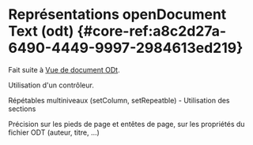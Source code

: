 # Représentations openDocument Text (odt) {#core-ref:a8c2d27a-6490-4449-9997-2984613ed219}


Fait suite à [Vue de document ODt][layoutodt].

Utilisation d'un contrôleur.

Répétables multiniveaux (setColumn, setRepeatble) - Utilisation des sections

Précision sur les pieds de page et entêtes de page, sur les propriétés du fichier
ODT (auteur, titre, ...)




#

<!-- link -->
[layoutodt]:       #core-ref:d03e0905-2be1-4649-a823-9f64e94cba29